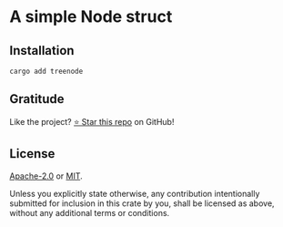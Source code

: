 <!-- DO NOT EDIT -->
<!-- This file is automatically generated by README.ts. -->
<!-- Edit README.ts if you want to make changes. -->

# A simple Node struct



## Installation

```shell
cargo add treenode
```

## Gratitude

Like the project? [⭐ Star this repo](https://github.com/DenisGorbachev/treenode) on GitHub!

## License

[Apache-2.0](LICENSE-APACHE) or [MIT](LICENSE-MIT).

Unless you explicitly state otherwise, any contribution intentionally submitted for inclusion in this crate by you, shall be licensed as above, without any additional terms or conditions.
